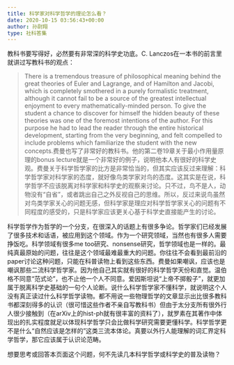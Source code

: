 ```yaml
---
title: 科学家对科学哲学的理论怎么看？
date: 2020-10-15 03:56:43+00:00
author: 孙尉翔
type: 社科答集
---
```

教科书要写得好，必然要有非常深的科学史功底。C. Lanczos在一本书的前言里就讲过写教科书的观点：


> There is a tremendous treasure of philosophical meaning behind the great theories of Euler and Lagrange, and of Hamilton and Jacobi, which is completely smothered in a purely formalistic treatment, although it cannot fail to be a source of the greatest intellectual enjoyment to every mathematically-minded person. To give the student a chance to discover for himself the hidden beauty of these theories was one of the foremost intentions of the author. For this purpose he had to lead the reader through the entire historical development, starting from the very beginning, and felt compelled to include problems which familiarize the student with the new concepts.费曼也写了非常好的教科书。他的第二卷19章关于最小作用量原理的bonus lecture就是一个非常好的例子，说明他本人有很好的科学史观。费曼关于科学哲学家的比方是非常恰当的，但其实应该反过来理解：科学哲学家对科学家的态度，就好像鸟类学家对鸟的态度。这其实是在说，科学哲学不应该脱离对科学家和科学史的观察来讨论。只不过，鸟不是人，动物没有“自省”，或者跳出自己之外反视自己的思维。所以，反过来说鸟虽然对鸟类学家关心的问题无感，但科学家是理应对科学哲学家关心的问题有不同程度的感受的，只是科学家应该更关心基于科学史直接能产生的讨论。

科学哲学作为哲学的一个分支，在很深入的话题上有很多争论。哲学家们已经发展了很多技术和话语，被应用到这个领域。作为一个研究领域，当然也有很多人需要挣饭吃。科学领域有很多me too研究、nonsense研究，哲学领域也是一样的。最纯真最原始的问题，往往是这个领域最难最重大的问题。你往往不会看到最前沿的paper讨论这种问题，只能在科普读物上看到这些东西。费曼如果嘲讽，应该也是嘲讽那些二流科学哲学家。因为他自己其实就有很好的科学哲学天份和直觉。温伯格不同意“范式论”，也不止他一个人不同意。爱因斯坦说“上帝不掷骰子”，就更加属于脱离科学史基础的一句个人论断。说什么科学哲学家不懂科学，就说明这个人没有真正读过什么科学哲学读物。都不用说一些物理哲学的文章显示出比很多教科书都深刻得多的认识（很可惜这些作者不亲自写教科书）但由于太分支所有很外行人很少接触到（在arXiv上的hist-ph就有很丰富的资料了），就罗素在其著作中体现出的扎实程度就足以体现科学哲学只会比做科学研究需要更懂科学。科学哲学更不是什么“自然应该是怎样的”这类三流本体论。真要以外行人能理解的词汇界定科学哲学，那它应该属于认识论范畴。

想要思考或回答本页面这个问题，何不先读几本科学哲学或科学史的普及读物？


